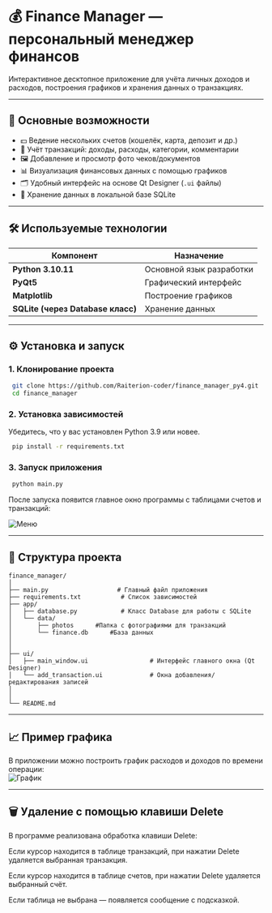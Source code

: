 ﻿# 💰 Finance Manager — персональный менеджер финансов

Интерактивное десктопное приложение для учёта личных доходов и расходов, построения графиков и хранения данных о транзакциях.  

---

## 🚀 Основные возможности

- 💵 Ведение нескольких счетов (кошелёк, карта, депозит и др.)
- 🧾 Учёт транзакций: доходы, расходы, категории, комментарии
- 🖼️ Добавление и просмотр фото чеков/документов
- 📊 Визуализация финансовых данных с помощью графиков
- 🗂️ Удобный интерфейс на основе Qt Designer (`.ui` файлы)
- 💾 Хранение данных в локальной базе SQLite
 
---
  
## 🛠️ Используемые технологии 

| Компонент                         | Назначение |
|-----------------------------------|-------------|
| **Python 3.10.11**                | Основной язык разработки |
| **PyQt5**                         | Графический интерфейс |
| **Matplotlib**                    | Построение графиков |
| **SQLite (через Database класс)** | Хранение данных |

---

## ⚙️ Установка и запуск
 
### 1. Клонирование проекта
```bash
 git clone https://github.com/Raiterion-coder/finance_manager_py4.git
 cd finance_manager
```

### 2. Установка зависимостей
Убедитесь, что у вас установлен Python 3.9 или новее.
```bash
 pip install -r requirements.txt
```

### 3. Запуск приложения
```bash
 python main.py
```

После запуска появится главное окно программы с таблицами счетов и транзакций:

![Меню](https://i.imgur.com/7lk58H2.png)

---

## 📁 Структура проекта

```
finance_manager/
│
├── main.py                   # Главный файл приложения
├── requirements.txt           # Список зависимостей
├── app/
│   ├── database.py            # Класс Database для работы с SQLite
│   └── data/ 
│       ├── photos		#Папка с фотографиями для транзакций
│       └── finance.db		#База данных
│   
│
├── ui/
│   ├── main_window.ui                 # Интерфейс главного окна (Qt Designer)
│   └── add_transaction.ui             # Окна добавления/редактирования записей
│
│
└── README.md
```

---

## 📈 Пример графика

В приложении можно построить график расходов и доходов по времени операции:  
![График](https://i.imgur.com/pNI0Rp9.png)

---

## 🗑️ Удаление с помощью клавиши Delete

В программе реализована обработка клавиши Delete:

Если курсор находится в таблице транзакций, при нажатии Delete удаляется выбранная транзакция.

Если курсор находится в таблице счетов, при нажатии Delete удаляется выбранный счёт.

Если таблица не выбрана — появляется сообщение с подсказкой.






